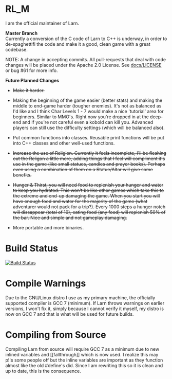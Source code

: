 
# RL_M
I am the official maintainer of Larn.

<b>Master Branch</b></br>
Currently a conversion of the C code of Larn to C++ is underway, in order to de-spaghettifi the
code and make it a good, clean game with a great codebase.

NOTE: A change in accepting commits.  All pull-requests that deal with code changes
will be placed under the Apache 2.0 License.  See [docs/LICENSE](https://github.com/atsb/RL_M/blob/master/docs/LICENSE) or bug #61 for more info.

<b>Future Planned Changes</b>
* ~~Make it harder.~~
 
* Making the beginning of the game easier (better stats) and making the middle to end-game harder (tougher enemies).
  It's not as balanced as I'd like and I think Char Levels 1 - 7 would make a nice 'tutorial' area for beginners.
  Similar to MMO's.  Right now you're dropped in at the deep-end and if you're not careful even a kobold can kill you.
  Advanced players can still use the difficulty settings (which will be balanced also).
  
* Put common functions into classes.  Reusable print functions will be put into C++ classes and other
well-used functions.

* ~~Increase the use of Religion.  Currently it feels incomplete, I'll be fleshing out the Religon a little more, adding things
that I feel will compliment it's use in the game (like small statues, candles and prayer books).  Perhaps even using a combination of them on a Statue/Altar will give some benefits.~~

* ~~Hunger & Thirst, you will need food to replenish your hunger and water to keep you hydrated.  This won't be like other games
which take this to the extreme and end-up damaging the game.  When you start you will have enough food and water for the majority of the game (what adventurer would not pack for a trip?).  Every 1000 steps a hunger notch will dissappear (total of 10), eating food (any food) will replenish 50% of the bar.  Nice and simple and not gameplay damaging.~~

* More portable and more binaries.

# Build Status #

[![Build Status](https://travis-ci.org/atsb/RL_M.svg?branch=master)](https://travis-ci.org/atsb/RL_M)

# Compile Warnings #
Due to the GNU/Linux distro I use as my primary machine, the officially supported compiler is GCC 7 (minimum).  If Larn throws warnings on earlier versions, I won't fix it, simply because I cannot verify it myself, my distro is now on GCC 7 and that is what will be used for future builds.

# Compiling from Source #
Compiling Larn from source will require GCC 7 as a minimum due to new inlined variables and [[fallthrough]] which is now used.  I realize this may p!!s some people off but the inline variables are important as they function almost like the old #define's did.  Since I am rewriting this so it is clean and up to date, this is the consequence.
